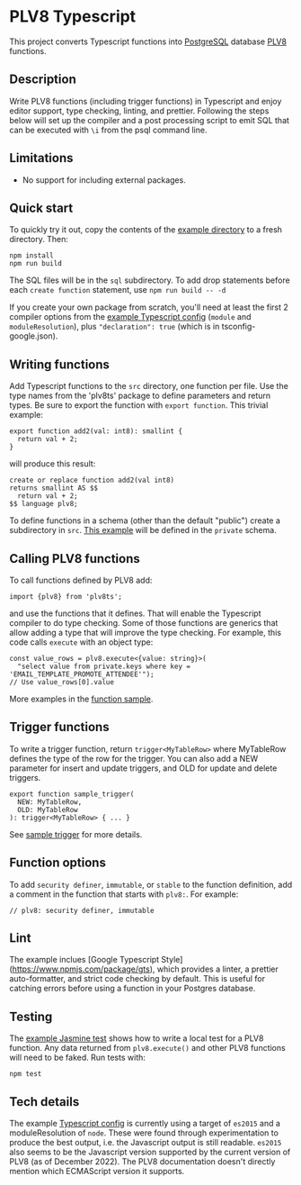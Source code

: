 # PLV8 Typescript

This project converts Typescript functions into
[PostgreSQL](https://www.postgresql.org/) database
[PLV8](https://plv8.github.io/) functions.

## Description

Write PLV8 functions (including trigger functions) in Typescript and enjoy
editor support, type checking, linting, and prettier. Following the steps below
will set up the compiler and a post processing script to emit SQL that can be
executed with `\i` from the psql command line.

## Limitations

* No support for including external packages.

## Quick start

To quickly try it out, copy the contents of the [example directory](example) to
a fresh directory. Then:

    npm install
    npm run build

The SQL files will be in the `sql` subdirectory. To add drop statements before
each `create function` statement, use `npm run build -- -d`

If you create your own package from scratch, you'll need at least the first 2
compiler options from the [example Typescript config](example/tsconfig.json)
(`module` and `moduleResolution`), plus `"declaration": true` (which is in
tsconfig-google.json).

## Writing functions

Add Typescript functions to the `src` directory, one function per file. Use the
type names from the 'plv8ts' package to define parameters and return types. Be
sure to export the function with `export function`. This trivial example:

    export function add2(val: int8): smallint {
      return val + 2;
    }

will produce this result:

    create or replace function add2(val int8)
    returns smallint AS $$
      return val + 2;
    $$ language plv8;

To define functions in a schema (other than the default "public") create a
subdirectory in `src`. [This example](example/src/private/sample_send_email.ts)
will be defined in the `private` schema.

## Calling PLV8 functions

To call functions defined by PLV8 add:

    import {plv8} from 'plv8ts';

and use the functions that it defines. That will enable the Typescript compiler
to do type checking. Some of those functions are generics that allow adding a
type that will improve the type checking. For example, this code calls
`execute` with an object type:

    const value_rows = plv8.execute<{value: string}>(
      "select value from private.keys where key = 'EMAIL_TEMPLATE_PROMOTE_ATTENDEE'");
    // Use value_rows[0].value

More examples in the [function sample](example/src/sample_function.ts).

## Trigger functions

To write a trigger function, return `trigger<MyTableRow>` where MyTableRow
defines the type of the row for the trigger. You can also add a NEW parameter
for insert and update triggers, and OLD for update and delete triggers.

    export function sample_trigger(
      NEW: MyTableRow,
      OLD: MyTableRow
    ): trigger<MyTableRow> { ... }

See [sample trigger](example/src/sample_trigger.ts) for more details.

## Function options

To add `security definer`, `immutable`, or `stable` to the function definition,
add a comment in the function that starts with `plv8:`. For example:

    // plv8: security definer, immutable

## Lint

The example inclues [Google Typescript Style]
(https://www.npmjs.com/package/gts), which provides a linter, a prettier
auto-formatter, and strict code checking by default. This is useful for
catching errors before using a function in your Postgres database.

## Testing

The [example Jasmine test](example/src/spec/sample_function.spec.ts) shows how
to write a local test for a PLV8 function. Any data returned from
`plv8.execute()` and other PLV8 functions will need to be faked. Run tests
with:

    npm test

## Tech details

The example [Typescript config](example/tsconfig.json) is currently using a
target of `es2015` and a moduleResolution of `node`. These were found through
experimentation to produce the best output, i.e. the Javascript output is still
readable. `es2015` also seems to be the Javascript version supported by the
current version of PLV8 (as of December 2022). The PLV8 documentation doesn't
directly mention which ECMAScript version it supports.
